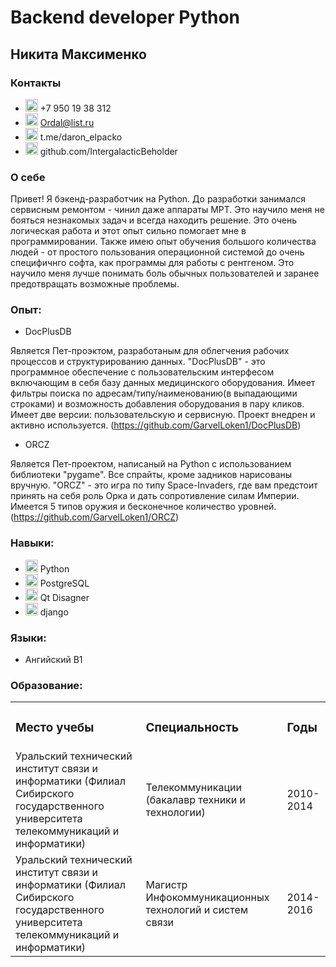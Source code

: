 <div id="header" align="centre">
  <h1>Backend developer Python</h1>
  <h2>Никита Максименко</h3>

</div>




### Контакты
-  <img src="https://cdn.icon-icons.com/icons2/196/PNG/128/phone_23732.png" heigth=20 width=20> +7 950 19 38 312
-  <img src="https://cdn.icon-icons.com/icons2/1154/PNG/512/1486564396-mail_81524.png" heigth=20 width=20> Ordal@list.ru
-  <img src="https://cdn.icon-icons.com/icons2/2429/PNG/96/telegram_logo_icon_147228.png" heigth=20 width=20> t.me/daron_elpacko
-  <img src="https://cdn.icon-icons.com/icons2/2429/PNG/512/github_logo_icon_147285.png" heigth=20 width=20> github.com/IntergalacticBeholder

    
### О себе

Привет! Я бэкенд-разработчик на Python. До разработки занимался сервисным ремонтом - чинил даже аппараты МРТ. Это научило меня не бояться незнакомых задач и всегда находить решение. Это очень логическая работа и этот опыт сильно помогает мне в программировании. Также имею опыт обучения большого количества людей - от простого пользования операционной системой до очень специфичнго софта, как программы для работы с рентгеном. Это научило меня лучше понимать боль обычных пользователей и заранее предотвращать возможные проблемы.

### Опыт:
-  DocPlusDB
  
Является Пет-проэктом, разработаным для облегчения рабочих процессов и структурированию данных. "DocPlusDB" - это программное обеспечение с пользовательским интерфесом включающим в себя базу данных медицинского оборудования. Имеет фильтры поиска по адресам/типу/наименованию(в выпадающими строками) и возможность добавления оборудования в пару кликов. Имеет две версии: пользовательскую и сервисную. Проект внедрен и активно используется. (https://github.com/GarvelLoken1/DocPlusDB)

-  ORCZ

Является Пет-проектом, написаный на Python с использованием библиотеки "pygame". Все спрайты, кроме задников нарисованы вручную. "ORCZ" - это игра по типу Space-Invaders, где вам предстоит принять на себя роль Орка и дать сопротивление силам Империи. Имеется 5 типов оружия и бесконечное количество уровней. (https://github.com/GarvelLoken1/ORCZ)


### Навыки:
-  <img src="https://cdn.jsdelivr.net/gh/devicons/devicon@latest/icons/python/python-original.svg" heigth=20 width=20> Python
-  <img src="https://cdn.jsdelivr.net/gh/devicons/devicon@latest/icons/postgresql/postgresql-original.svg" heigth=20 width=20> PostgreSQL
-  <img src="https://cdn.jsdelivr.net/gh/devicons/devicon@latest/icons/qt/qt-original.svg" heigth=20 width=20> Qt Disagner
-  <img src="https://cdn.jsdelivr.net/gh/devicons/devicon@latest/icons/django/django-plain.svg" heigth=20 width=20/> django

### Языки:
-  Ангийский В1


### Образование:
<table>
    <tr>
        <td><h3>Место учебы</h3></td>
        <td><h3>Специальность</h3></td>
        <td><h3>Годы</h3></td>
    </tr>
    <tr>
        <td>Уральский технический институт связи и информатики (Филиал Сибирского государственного университета телекоммуникаций и информатики)</td>
        <td>Телекоммуникации (бакалавр техники и технологии)</td>
        <td>2010-2014</td>
    </tr>
    <tr>
        <td>Уральский технический институт связи и информатики (Филиал Сибирского государственного университета телекоммуникаций и информатики)</td>
        <td>Магистр Инфокоммуникационных технологий и систем связи</td>
        <td>2014-2016</td>
    </tr>
</table>


  
